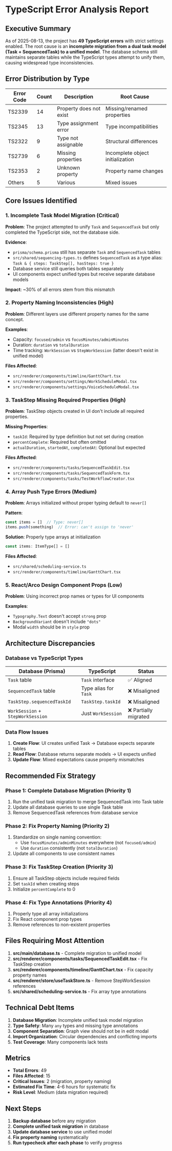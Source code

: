 # TypeScript Error Analysis Report

## Executive Summary
As of 2025-08-13, the project has **49 TypeScript errors** with strict settings enabled. The root cause is an **incomplete migration from a dual task model (Task + SequencedTask) to a unified model**. The database schema still maintains separate tables while the TypeScript types attempt to unify them, causing widespread type inconsistencies.

## Error Distribution by Type

| Error Code | Count | Description | Root Cause |
|------------|-------|-------------|------------|
| TS2339 | 14 | Property does not exist | Missing/renamed properties |
| TS2345 | 13 | Type assignment error | Type incompatibilities |
| TS2322 | 9 | Type not assignable | Structural differences |
| TS2739 | 6 | Missing properties | Incomplete object initialization |
| TS2353 | 2 | Unknown property | Property name changes |
| Others | 5 | Various | Mixed issues |

## Core Issues Identified

### 1. Incomplete Task Model Migration (Critical)
**Problem**: The project attempted to unify `Task` and `SequencedTask` but only completed the TypeScript side, not the database side.

**Evidence**:
- `prisma/schema.prisma` still has separate `Task` and `SequencedTask` tables
- `src/shared/sequencing-types.ts` defines `SequencedTask` as a type alias: `Task & { steps: TaskStep[], hasSteps: true }`
- Database service still queries both tables separately
- UI components expect unified types but receive separate database models

**Impact**: ~30% of all errors stem from this mismatch

### 2. Property Naming Inconsistencies (High)
**Problem**: Different layers use different property names for the same concept.

**Examples**:
- Capacity: `focused/admin` vs `focusMinutes/adminMinutes`
- Duration: `duration` vs `totalDuration`
- Time tracking: `WorkSession` vs `StepWorkSession` (latter doesn't exist in unified model)

**Files Affected**:
- `src/renderer/components/timeline/GanttChart.tsx`
- `src/renderer/components/settings/WorkScheduleModal.tsx`
- `src/renderer/components/settings/VoiceScheduleModal.tsx`

### 3. TaskStep Missing Required Properties (High)
**Problem**: TaskStep objects created in UI don't include all required properties.

**Missing Properties**:
- `taskId`: Required by type definition but not set during creation
- `percentComplete`: Required but often omitted
- `actualDuration`, `startedAt`, `completedAt`: Optional but expected

**Files Affected**:
- `src/renderer/components/tasks/SequencedTaskEdit.tsx`
- `src/renderer/components/tasks/SequencedTaskForm.tsx`
- `src/renderer/components/tasks/TestWorkflowCreator.tsx`

### 4. Array Push Type Errors (Medium)
**Problem**: Arrays initialized without proper typing default to `never[]`

**Pattern**: 
```typescript
const items = []  // Type: never[]
items.push(something)  // Error: can't assign to 'never'
```

**Solution**: Properly type arrays at initialization
```typescript
const items: ItemType[] = []
```

**Files Affected**:
- `src/shared/scheduling-service.ts`
- `src/renderer/components/timeline/GanttChart.tsx`

### 5. React/Arco Design Component Props (Low)
**Problem**: Using incorrect prop names or types for UI components

**Examples**:
- `Typography.Text` doesn't accept `strong` prop
- `BackgroundVariant` doesn't include `"dots"`
- Modal `width` should be in `style` prop

## Architecture Discrepancies

### Database vs TypeScript Types

| Database (Prisma) | TypeScript | Status |
|-------------------|------------|--------|
| `Task` table | `Task` interface | ✅ Aligned |
| `SequencedTask` table | Type alias for `Task` | ❌ Misaligned |
| `TaskStep.sequencedTaskId` | `TaskStep.taskId` | ❌ Misaligned |
| `WorkSession` + `StepWorkSession` | Just `WorkSession` | ❌ Partially migrated |

### Data Flow Issues

1. **Create Flow**: UI creates unified Task → Database expects separate tables
2. **Read Flow**: Database returns separate models → UI expects unified
3. **Update Flow**: Mixed expectations cause property mismatches

## Recommended Fix Strategy

### Phase 1: Complete Database Migration (Priority 1)
1. Run the unified task migration to merge SequencedTask into Task table
2. Update all database queries to use single Task table
3. Remove SequencedTask references from database service

### Phase 2: Fix Property Naming (Priority 2)
1. Standardize on single naming convention:
   - Use `focusMinutes/adminMinutes` everywhere (not `focused/admin`)
   - Use `duration` consistently (not `totalDuration`)
2. Update all components to use consistent names

### Phase 3: Fix TaskStep Creation (Priority 3)
1. Ensure all TaskStep objects include required fields
2. Set `taskId` when creating steps
3. Initialize `percentComplete` to 0

### Phase 4: Fix Type Annotations (Priority 4)
1. Properly type all array initializations
2. Fix React component prop types
3. Remove references to non-existent properties

## Files Requiring Most Attention

1. **src/main/database.ts** - Complete migration to unified model
2. **src/renderer/components/tasks/SequencedTaskEdit.tsx** - Fix TaskStep creation
3. **src/renderer/components/timeline/GanttChart.tsx** - Fix capacity property names
4. **src/renderer/store/useTaskStore.ts** - Remove StepWorkSession references
5. **src/shared/scheduling-service.ts** - Fix array type annotations

## Technical Debt Items

1. **Database Migration**: Incomplete unified task model migration
2. **Type Safety**: Many `any` types and missing type annotations
3. **Component Separation**: Graph view should not be in edit modal
4. **Import Organization**: Circular dependencies and conflicting imports
5. **Test Coverage**: Many components lack tests

## Metrics

- **Total Errors**: 49
- **Files Affected**: 15
- **Critical Issues**: 2 (migration, property naming)
- **Estimated Fix Time**: 4-6 hours for systematic fix
- **Risk Level**: Medium (data migration required)

## Next Steps

1. **Backup database** before any migration
2. **Complete unified task migration** in database
3. **Update database service** to use unified model
4. **Fix property naming** systematically
5. **Run typecheck after each phase** to verify progress